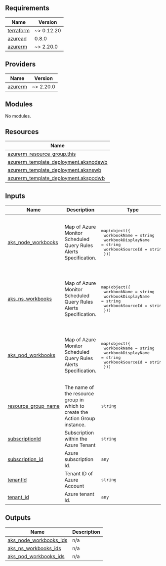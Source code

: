 <!-- BEGIN_TF_DOCS -->
## Requirements

| Name | Version |
|------|---------|
| <a name="requirement_terraform"></a> [terraform](#requirement\_terraform) | ~> 0.12.20 |
| <a name="requirement_azuread"></a> [azuread](#requirement\_azuread) | 0.8.0 |
| <a name="requirement_azurerm"></a> [azurerm](#requirement\_azurerm) | ~> 2.20.0 |

## Providers

| Name | Version |
|------|---------|
| <a name="provider_azurerm"></a> [azurerm](#provider\_azurerm) | ~> 2.20.0 |

## Modules

No modules.

## Resources

| Name |
|------|
| [azurerm_resource_group.this](https://registry.terraform.io/providers/hashicorp/azurerm/latest/docs/data-sources/resource_group) |
| [azurerm_template_deployment.aksnodewb](https://registry.terraform.io/providers/hashicorp/azurerm/latest/docs/resources/template_deployment) |
| [azurerm_template_deployment.aksnswb](https://registry.terraform.io/providers/hashicorp/azurerm/latest/docs/resources/template_deployment) |
| [azurerm_template_deployment.akspodwb](https://registry.terraform.io/providers/hashicorp/azurerm/latest/docs/resources/template_deployment) |

## Inputs

| Name | Description | Type | Default | Required |
|------|-------------|------|---------|:--------:|
| <a name="input_aks_node_workbooks"></a> [aks\_node\_workbooks](#input\_aks\_node\_workbooks) | Map of Azure Monitor Scheduled Query Rules Alerts Specification. | <pre>map(object({<br>    workbookName                = string<br>    workbookDisplayName         = string<br>    workbookSourceId            = string<br>  }))</pre> | <pre>{<br>  "aksnodewb1": {<br>    "workbookDisplayName": "<workbook_display_name>",<br>    "workbookName": "<workbook_name>",<br>    "workbookSourceId": "<workbook_source_id>"<br>  }<br>}</pre> | no |
| <a name="input_aks_ns_workbooks"></a> [aks\_ns\_workbooks](#input\_aks\_ns\_workbooks) | Map of Azure Monitor Scheduled Query Rules Alerts Specification. | <pre>map(object({<br>    workbookName                = string<br>    workbookDisplayName         = string<br>    workbookSourceId            = string<br>  }))</pre> | <pre>{<br>  "aksnswb1": {<br>    "workbookDisplayName": "<workbook_display_name>",<br>    "workbookName": "<workbook_name>",<br>    "workbookSourceId": "<workbook_source_id>"<br>  }<br>}</pre> | no |
| <a name="input_aks_pod_workbooks"></a> [aks\_pod\_workbooks](#input\_aks\_pod\_workbooks) | Map of Azure Monitor Scheduled Query Rules Alerts Specification. | <pre>map(object({<br>    workbookName                = string<br>    workbookDisplayName         = string<br>    workbookSourceId            = string<br>  }))</pre> | <pre>{<br>  "akspodwb1": {<br>    "workbookDisplayName": "<workbook_display_name>",<br>    "workbookName": "<workbook_name>",<br>    "workbookSourceId": "<workbook_source_id>"<br>  }<br>}</pre> | no |
| <a name="input_resource_group_name"></a> [resource\_group\_name](#input\_resource\_group\_name) | The name of the resource group in which to create the Action Group instance. | `string` | n/a | yes |
| <a name="input_subscriptionId"></a> [subscriptionId](#input\_subscriptionId) | Subscription within the Azure Tenant | `string` | n/a | yes |
| <a name="input_subscription_id"></a> [subscription\_id](#input\_subscription\_id) | Azure subscription Id. | `any` | n/a | yes |
| <a name="input_tenantId"></a> [tenantId](#input\_tenantId) | Tenant ID of Azure Account | `string` | n/a | yes |
| <a name="input_tenant_id"></a> [tenant\_id](#input\_tenant\_id) | Azure tenant Id. | `any` | n/a | yes |

## Outputs

| Name | Description |
|------|-------------|
| <a name="output_aks_node_workbooks_ids"></a> [aks\_node\_workbooks\_ids](#output\_aks\_node\_workbooks\_ids) | n/a |
| <a name="output_aks_ns_workbooks_ids"></a> [aks\_ns\_workbooks\_ids](#output\_aks\_ns\_workbooks\_ids) | n/a |
| <a name="output_aks_pod_workbooks_ids"></a> [aks\_pod\_workbooks\_ids](#output\_aks\_pod\_workbooks\_ids) | n/a |
<!-- END_TF_DOCS -->